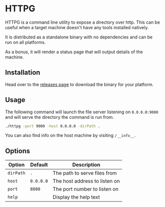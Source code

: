 # HTTPG

HTTPG is a command line utility to expose a directory over http. This can be useful when a target machine doesn't have any tools installed natively.

It is distributed as a standalone binary with no dependencies and can be run on all platforms.

As a bonus, it will render a status page that will output details of the machine.

## Installation

Head over to the [releases page](https://github.com/drag0ns3c/httpg/releases) to download the binary for your platform.

## Usage

The following command will launch the file server listening on `0.0.0.0:9000` and will serve the directory the command is run from.
```bash
./httpg -port 9000 -host 0.0.0.0 -dirPath .
```

You can also find info on the host machine by visiting `/__info__`.

## Options

| Option | Default | Description |
| ------ | ------- | ----------- |
| `dirPath` | `.` | The path to serve files from |
| `host` | `0.0.0.0` | The host address to listen on |
| `port` | `8080` | The port number to listen on |
| `help` | | Display the help text
